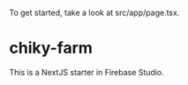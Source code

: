 To get started, take a look at src/app/page.tsx.
# chiky-farm
This is a NextJS starter in Firebase Studio.
